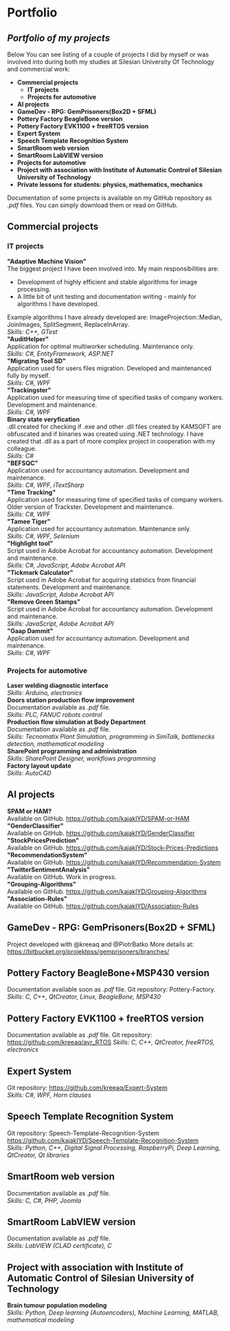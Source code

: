 Portfolio
========
## *Portfolio of my projects*

Below You can see listing of a couple of projects I did by myself or was involved into during both my studies at Silesian University Of Technology and commercial work:

* **Commercial projects**  
  * **IT projects**
  * **Projects for automotive**
* **AI projects**
* **GameDev - RPG: GemPrisoners(Box2D + SFML)**
* **Pottery Factory BeagleBone version**
* **Pottery Factory EVK1100 + freeRTOS version**
* **Expert System**
* **Speech Template Recognition System**
* **SmartRoom web version**
* **SmartRoom LabVIEW version**
* **Projects for automotive**
* **Project with association with Institute of Automatic Control of Silesian University of Technology**
* **Private lessons for students: physics, mathematics, mechanics**

Documentation of some projects is available on my GitHub repository as *.pdf* files. You can simply download them or read on GitHub.

## Commercial projects
### IT projects
**"Adaptive Machine Vision"**
<br />
The biggest project I have been involved into. My main responsibilities are:
  * Development of highly efficient and stable algorithms for image processing.
  * A little bit of unit testing and documentation writing - mainly for algorithms I have developed. <br />

Example algorithms I have already developed are: ImageProjection::Median, JoinImages, SplitSegment, ReplaceInArray<Generic>.
<br />
*Skills: C++, GTest*
<br />
**"AuditHelper"**
<br />
Application for optimal multiworker scheduling. Maintenance only.
<br />
*Skills: C#, EntityFramework, ASP.NET*
<br />
**"Migrating Tool SD"** 
<br />
Application used for users files migration. Developed and maintenanced fully by myself.
<br />
*Skills: C#, WPF*
<br />
**"Trackingster"**
<br />
Application used for measuring time of specified tasks of company workers.  Development and maintenance.
<br />
*Skills: C#, WPF*
<br />
**Binary state veryfication**
<br />
.dll created for checking if .exe and other .dll files created by KAMSOFT are obfuscated and if binaries was created using .NET technology. I have created that .dll as a part of more complex project in cooperation with my colleague.
<br />
*Skills: C#*
<br />
**"BEFSQC"**
<br />
Application used for accountancy automation. Development and maintenance.
<br />
*Skills: C#, WPF, iTextSharp*
<br />
**"Time Tracking"**
<br />
Application used for measuring time of specified tasks of company workers. Older version of Trackster. Development and maintenance.
<br />
*Skills: C#, WPF*
<br />
**"Tamee Tiger"**
<br />
Application used for accountancy automation. Maintenance only.
<br />
*Skills: C#, WPF, Selenium*
<br />
**"Highlight tool"**
<br />
Script used in Adobe Acrobat for accountancy automation. Development and maintenance.
<br />
*Skills: C#, JavaScript, Adobe Acrobat API*
<br />
**"Tickmark Calculator"**
<br />
Script used in Adobe Acrobat for acquiring statistics from financial statements. Development and maintenance.
<br />
*Skills: JavaScript, Adobe Acrobat API*
<br />
**"Remove Green Stamps"**
<br />
Script used in Adobe Acrobat for accountancy automation. Development and maintenance.
<br />
*Skills: JavaScript, Adobe Acrobat API*
<br />
**"Gaap Dammit"**
<br />
Application used for accountancy automation. Development and maintenance.
<br />
*Skills: C#, WPF*

### Projects for automotive
**Laser welding diagnostic interface**
<br />
*Skills: Arduino, electronics*
<br />
**Doors station production flow improvement**
<br />
Documentation available as *.pdf* file.
<br />
*Skills: PLC, FANUC robots control* 
<br />
**Production flow simulation at Body Department**
<br />
Documentation available as *.pdf* file.
<br />
*Skills: Tecnomatix Plant Simulation, programming in SimTalk, bottlenecks detection, mathematical modeling*
<br />
**SharePoint programming and administration**
<br />
*Skills: SharePoint Designer, workflows programming*
<br />
**Factory layout update**
<br />
*Skills: AutoCAD*

## AI projects
**SPAM or HAM?**
<br />
Available on GitHub. https://github.com/kajakIYD/SPAM-or-HAM
<br />
**"GenderClassifier"**
<br />
Available on GitHub. https://github.com/kajakIYD/GenderClassifier
<br />
**"StockPricesPrediction"**
<br />
Available on GitHub. https://github.com/kajakIYD/Stock-Prices-Predictions
<br />
**"RecommendationSystem"**
<br />
Available on GitHub. https://github.com/kajakIYD/Recommendation-System
<br />
**"TwitterSentimentAnalysis"**
<br />
Available on GitHub. Work in progress.
<br />
**"Grouping-Algorithms"**
<br />
Available on GitHub. https://github.com/kajakIYD/Grouping-Algorithms
<br />
**"Association-Rules"**
<br />
Available on GitHub. https://github.com/kajakIYD/Association-Rules
<br />

## GameDev - RPG: GemPrisoners(Box2D + SFML)
Project developed with @kreeaq and @PiotrBatko
More details at:
https://bitbucket.org/projektpss/gemprisoners/branches/

## Pottery Factory BeagleBone+MSP430 version
Documentation available soon as *.pdf* file. Git repository: Pottery-Factory.
<br />
*Skills: C, C++, QtCreator, Linux, BeagleBone, MSP430*

## Pottery Factory EVK1100 + freeRTOS version
Documentation available as *.pdf* file. Git repository: https://github.com/kreeaq/avr_RTOS
*Skills: C, C++, QtCreator, freeRTOS, electronics*

## Expert System
Git repository: https://github.com/kreeaq/Expert-System <br />
*Skills: C#, WPF, Horn clauses*

## Speech Template Recognition System
Git repository: Speech-Template-Recognition-System https://github.com/kajakIYD/Speech-Template-Recognition-System <br />
*Skills: Python, C++, Digital Signal Processing, RaspberryPi, Deep Learning, QtCreator, Qt libraries*

## SmartRoom web version 
Documentation available as *.pdf* file.  
*Skills: C, C#, PHP, Joomla*

## SmartRoom LabVIEW version
Documentation available as *.pdf* file.  
*Skills: LabVIEW (CLAD certificate), C*

## Project with association with Institute of Automatic Control of Silesian University of Technology
**Brain tumour population modeling**
<br />
*Skills: Python, Deep learning (Autoencoders), Machine Learning, MATLAB, mathematical modeling*
<br />
